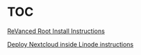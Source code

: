 # TOC

[ReVanced Root Install Instructions](https://github.com/HaiziIzzudin/reference/blob/main/For%20Vanced%20Readme.md)

[Deploy Nextcloud inside Linode instructions]()
